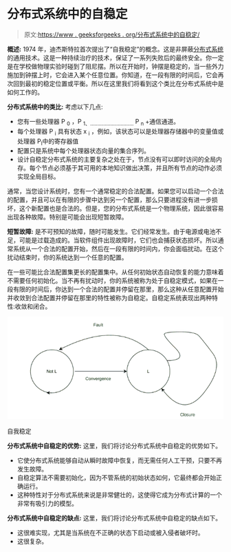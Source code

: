 # 分布式系统中的自稳定

> 原文:[https://www . geeksforgeeks . org/分布式系统中的自稳定/](https://www.geeksforgeeks.org/self-stabilization-in-distributed-systems/)

**概述:**
1974 年，迪杰斯特拉首次提出了“自我稳定”的概念。这是非屏蔽[分布式系统](https://www.geeksforgeeks.org/comparison-centralized-decentralized-and-distributed-systems/)的通用技术。这是一种持续治疗的技术，保证了一系列失败后的最终安全。你一定是在学校做物理实验时碰到了阻尼摆。所以在开始时，钟摆是稳定的，当一些外力施加到钟摆上时，它会进入某个任意位置。你知道，在一段有限的时间后，它会再次回到最初的稳定位置或平衡。所以在这里我们将看到这个类比在分布式系统中是如何工作的。

**分布式系统中的类比:**
考虑以下几点:

*   您有一些处理器 P <sub>0</sub> ，P <sub>1、…………………………</sub> P <sub>n</sub> +通信通道。
*   每个处理器 P <sub>i</sub> 具有状态 x <sub>i</sub> ，例如，该状态可以是处理器存储器中的变量值或处理器 P<sub>I</sub>中的寄存器值
*   配置只是系统中每个处理器状态向量的集合序列。
*   设计自稳定分布式系统的主要复杂之处在于，节点没有可以即时访问的全局内存。每个节点必须基于其可用的本地知识做出决策，并且所有节点的动作必须实现全局目标。

通常，当您设计系统时，您有一个通常稳定的合法配置。如果您可以启动一个合法的配置，并且可以在有限的步骤中达到另一个配置，那么只要进程没有进一步损坏，这个新配置也是合法的。但是，您的分布式系统是一个物理系统，因此很容易出现各种故障。特别是可能会出现短暂故障。

**短暂故障:**
是不可预知的故障，随时可能发生。它们经常发生。由于电源或电池不足，可能是过载造成的。当软件组件出现故障时，它们也会捕获状态损坏。所以通常系统从一个合法的配置开始，然后在一段有限的时间内，你会面临扰动。在这个扰动结束时，你的系统达到一个任意的配置。

在一些可能比合法配置集更长的配置集中。从任何初始状态自动恢复的能力意味着不需要任何初始化。当不再有扰动时，你的系统被称为处于自稳定模式，如果在一段有限的时间后，你达到一个合法的配置并停留在那里，那么这种从任意配置开始并收敛到合法配置并停留在那里的特性被称为自稳定。自稳定系统表现出两种特性:收敛和闭合。

![](img/b7659c2cad7ce68e4519dcf46571c6ba.png)

自我稳定

**分布式系统中自稳定的优势:**
这里，我们将讨论分布式系统中自稳定的优势如下。

*   它使分布式系统能够自动从瞬时故障中恢复，而无需任何人工干预，只要不再发生故障。
*   自稳定算法不需要初始化，因为不管系统的初始状态如何，它最终都会开始正确运行。
*   这种特性对于分布式系统来说是非常健壮的，这使得它成为分布式计算的一个非常有吸引力的模型。

**分布式系统中自稳定的缺点:**
这里，我们将讨论分布式系统中自稳定的缺点如下。

*   这很难实现，尤其是当系统在不正确的状态下启动或被入侵者破坏时。
*   这很复杂。